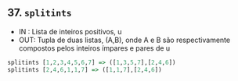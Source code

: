 ## 37. `splitints` 
- IN : Lista de inteiros positivos, u
- OUT: Tupla de duas listas, (A,B), onde A e B são respectivamente compostos pelos inteiros ímpares e pares de u
```hs
splitints [1,2,3,4,5,6,7] => ([1,3,5,7],[2,4,6])
splitints [2,4,6,1,1,7] => ([1,1,7],[2,4,6])
```
